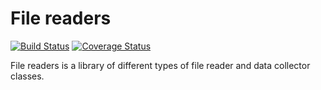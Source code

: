 # File readers
[![Build Status](https://travis-ci.org/mjalas/file-readers.svg?branch=master)](https://travis-ci.org/mjalas/file-readers)
[![Coverage Status](https://coveralls.io/repos/github/mjalas/file-readers/badge.svg?branch=master)](https://coveralls.io/github/mjalas/file-readers?branch=master)

File readers is a library of different types of file reader and data collector classes.
